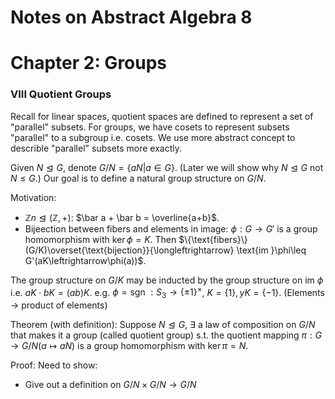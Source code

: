 # Notes on Abstract Algebra 8

# Chapter 2: Groups

### VIII Quotient Groups

Recall for linear spaces, quotient spaces are defined to represent a set of "parallel" subsets. For groups, we have cosets to represent subsets "parallel" to a subgroup i.e. cosets. We use more abstract concept to describle "parallel" subsets more exactly.

Given $N\trianglelefteq G$, denote $G/N = \{aN|a\in G\}$. (Later we will show why $N\trianglelefteq G$ not $N\leq G$.) Our goal is to define a natural group structure on $G/N$.

Motivation:
- $\mathbb{Z}n \trianglelefteq (\mathbb{Z},+)$: $\bar a + \bar b = \overline{a+b}$.
- Bijeection between fibers and elements in image: $\phi: G\to G'$ is a group homomorphism with $\ker \phi = K$. Then $\{\text{fibers}\}(G/K)\overset{\text{bijection}}{\longleftrightarrow} \text{im }\phi\leq G'(aK\leftrightarrow\phi(a))$.

The group structure on $G/K$ may be inducted by the group structure on $\text{im } \phi$ i.e. $aK \cdot bK = (ab)K$. e.g. $\phi = \text{sgn }: S_3\to\{\pm 1\}^{\times}$, $K = \{1\}, yK = \{-1\}$. (Elements $\to$ product of elements)

Theorem (with definition): Suppose $N\trianglelefteq G$, $\exists$ a law of composition on $G/N$ that makes it a group (called quotient group) s.t. the quotient mapping $\pi: G\to G/N(a\mapsto aN)$ is a group homomorphism with $\ker \pi = N$.

Proof: Need to show:
- Give out a definition on $G/N \times G/N \to G/N$